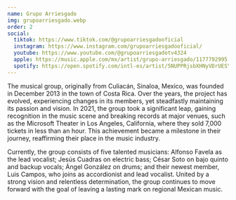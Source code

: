 ```yaml
---
name: Grupo Arriesgado
img: grupoarriesgado.webp
order: 2
social:
  tiktok: https://www.tiktok.com/@grupoarriesgadooficial
  instagram: https://www.instagram.com/grupoarriesgadooficial/
  youtube: https://www.youtube.com/@grupoarriesgadotv4324
  apple: https://music.apple.com/mx/artist/grupo-arriesgado/1177792995
  spotify: https://open.spotify.com/intl-es/artist/5NUPPRjsbXHNyVDrUESYeh?si=ET6qoxQEQNab1idWDXEOSw&nd=1&dlsi=e2ed92f99bcb4aaf
---
```


The musical group, originally from Culiacán, Sinaloa, Mexico, was founded in December 2013 in the
town of Costa Rica. Over the years, the project has evolved, experiencing changes in its members,
yet steadfastly maintaining its passion and vision. In 2021, the group took a significant leap, gaining
recognition in the music scene and breaking records at major venues, such as the Microsoft
Theater in Los Angeles, California, where they sold 7,000 tickets in less than an hour. This
achievement became a milestone in their journey, reaffirming their place in the music industry.

Currently, the group consists of five talented musicians: Alfonso Favela as the lead vocalist; Jesús
Cuadras on electric bass; César Soto on bajo quinto and backup vocals; Ángel González on drums;
and their newest member, Luis Campos, who joins as accordionist and lead vocalist. United by a
strong vision and relentless determination, the group continues to move forward with the goal of
leaving a lasting mark on regional Mexican music.
